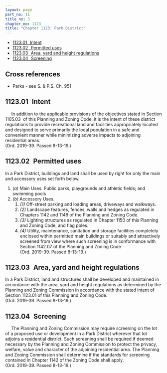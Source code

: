 ```yaml
---
layout: page
part_no: 11
title_no: 3
chapter_no: 1123
title: "Chapter 1123: Park District"
---
```


* [1123.01   Intent](#112301-intent)
* [1123.02   Permitted uses](#112302-permitted-uses)
* [1123.03   Area, yard and height regulations](#112303-area-yard-and-height-regulations)
* [1123.04   Screening](#112304-screening)

## Cross references

* Parks - see S. & P.S. Ch. 951

## 1123.01   Intent

     In addition to the applicable provisions of the objectives stated in
Section 1105.03  of this Planning and Zoning Code, it is the intent of these district
regulations to provide recreational land and facilities appropriately located
and designed to serve primarily the local population in a safe and convenient
manner while minimizing adverse impacts to adjoining residential areas.  
(Ord. 2019-39. Passed 8-13-19.)

## 1123.02   Permitted uses

In a Park District, buildings and land shall be used by right for only the
main and accessory uses set forth below.

1. _(a)_ Main Uses.  Public parks, playgrounds and athletic fields; and
swimming pools
2. _(b)_ Accessory Uses.
    1. _(1)_ Off-street parking and loading areas, driveways and walkways.
    2. _(2)_ Landscape features, fences, walls and hedges as regulated in
Chapters
1142 and
1148 of the Planning and Zoning Code.
    3. _(3)_ Lighting structures as regulated in Chapter 1150 of this Planning and Zoning Code, and flag poles.
    4. _(4)_ Utility, maintenance, sanitation and storage facilities completely
enclosed within permitted main buildings or suitably and attractively screened
from view where such screening is in conformance with Section 1142.07 of the Planning and Zoning Code  
(Ord. 2019-39. Passed 8-13-19.)

## 1123.03   Area, yard and height regulations

In a Park District, land and structures shall be developed and maintained in
accordance with the area, yard and height regulations as determined by the
Planning and Zoning Commission in accordance with the stated intent of Section 1123.01 of this Planning and Zoning Code.  
(Ord. 2019-39. Passed 8-13-19.)

## 1123.04   Screening

     The Planning and Zoning Commission may require screening on the lot of a
proposed use or development in a Park District wherever that lot adjoins a
residential district. Such screening shall be required if deemed necessary by
the Planning and Zoning Commission to protect the privacy, welfare, value and
character of the adjoining residential area. The Planning and Zoning
Commission shall determine if the standards for screening contained in Chapter 1142 of the Zoning Code shall apply.  
(Ord. 2019-39. Passed 8-13-19.)
